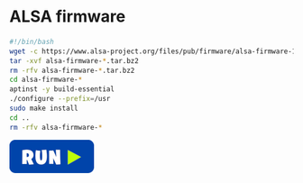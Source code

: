 # ALSA firmware
```bash
#!/bin/bash
wget -c https://www.alsa-project.org/files/pub/firmware/alsa-firmware-1.2.1.tar.bz2 #update-link
tar -xvf alsa-firmware-*.tar.bz2
rm -rfv alsa-firmware-*.tar.bz2
cd alsa-firmware-*
aptinst -y build-essential
./configure --prefix=/usr
sudo make install
cd ..
rm -rfv alsa-firmware-*
```
[![bashrun](../images/bashrun.png)](br:alsa-firmware)